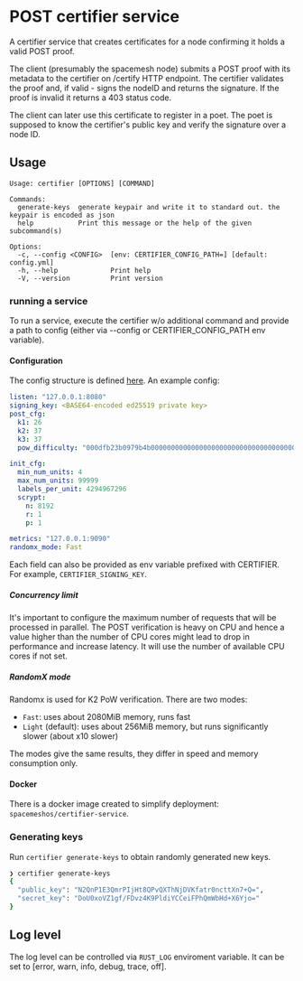 # POST certifier service
A certifier service that creates certificates for a node confirming it holds a valid POST proof.

The client (presumably the spacemesh node) submits a POST proof with its metadata to the certifier on /certify HTTP endpoint. The certifier validates the proof and, if valid - signs the nodeID and returns the signature. If the proof is invalid it returns a 403 status code.

The client can later use this certificate to register in a poet. The poet is supposed to know the certifier's public key and verify the signature over a node ID.

## Usage
```
Usage: certifier [OPTIONS] [COMMAND]

Commands:
  generate-keys  generate keypair and write it to standard out. the keypair is encoded as json
  help           Print this message or the help of the given subcommand(s)

Options:
  -c, --config <CONFIG>  [env: CERTIFIER_CONFIG_PATH=] [default: config.yml]
  -h, --help             Print help
  -V, --version          Print version
```

### running a service
To run a service, execute the certifier w/o additional command and provide a path to config (either via --config or CERTIFIER_CONFIG_PATH env variable).

#### Configuration
The config structure is defined [here](src/configuration.rs). An example config:

```yaml
listen: "127.0.0.1:8080"
signing_key: <BASE64-encoded ed25519 private key>
post_cfg:
  k1: 26
  k2: 37
  k3: 37
  pow_difficulty: "000dfb23b0979b4b000000000000000000000000000000000000000000000000"

init_cfg:
  min_num_units: 4
  max_num_units: 99999
  labels_per_unit: 4294967296
  scrypt:
    n: 8192
    r: 1
    p: 1

metrics: "127.0.0.1:9090"
randomx_mode: Fast
```

Each field can also be provided as env variable prefixed with CERTIFIER. For example, `CERTIFIER_SIGNING_KEY`.

##### Concurrency limit
It's important to configure the maximum number of requests that will be processed in parallel.
The POST verification is heavy on CPU and hence a value higher than the number of CPU cores might lead to drop in performance and increase latency.
It will use the number of available CPU cores if not set.

##### RandomX mode
Randomx is used for K2 PoW verification. There are two modes:
- `Fast`: uses about 2080MiB memory, runs fast
- `Light` (default): uses about 256MiB memory, but runs significantly slower (about x10 slower)

The modes give the same results, they differ in speed and memory consumption only.

#### Docker
There is a docker image created to simplify deployment: `spacemeshos/certifier-service`.

### Generating keys
Run `certifier generate-keys` to obtain randomly generated new keys.
```sh
❯ certifier generate-keys
{
  "public_key": "N2QnP1E3QmrPIjHt8QPvQXThNjDVKfatr0ncttXn7+Q=",
  "secret_key": "DoU0xoVZ1gf/FDvz4K9PldiYCCeiFPhQmWbHd+X6Yjo="
}
```

## Log level
The log level can be controlled via `RUST_LOG` enviroment variable. It can be set to [error, warn, info, debug, trace, off].